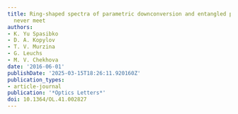 ```yaml
---
title: Ring-shaped spectra of parametric downconversion and entangled photons that
  never meet
authors:
- K. Yu Spasibko
- D. A. Kopylov
- T. V. Murzina
- G. Leuchs
- M. V. Chekhova
date: '2016-06-01'
publishDate: '2025-03-15T18:26:11.920160Z'
publication_types:
- article-journal
publication: '*Optics Letters*'
doi: 10.1364/OL.41.002827
---
```

